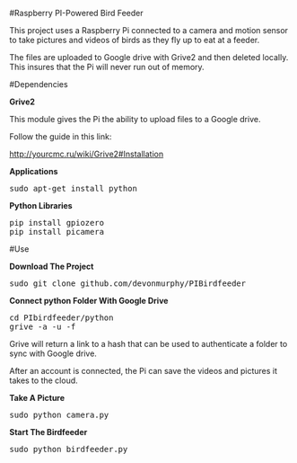 #Raspberry PI-Powered Bird Feeder

This project uses a Raspberry Pi connected to a camera and motion sensor to take pictures and videos of birds as they fly up to eat at a feeder.

The files are uploaded to Google drive with Grive2 and then deleted locally. This insures that the Pi will never run out of memory.

#Dependencies

**Grive2**

This module gives the Pi the ability to upload files to a Google drive.

Follow the guide in this link:

http://yourcmc.ru/wiki/Grive2#Installation

**Applications**
<pre>
sudo apt-get install python
</pre>

**Python Libraries**
<pre>
pip install gpiozero
pip install picamera
</pre>

#Use

**Download The Project**
<pre>
sudo git clone github.com/devonmurphy/PIBirdfeeder
</pre>
**Connect python Folder With Google Drive**
<pre>
cd PIbirdfeeder/python
grive -a -u -f
</pre>
Grive will return a link to a hash that can be used to authenticate a folder to sync with Google drive.

After an account is connected, the Pi can save the videos and pictures it takes to the cloud.

**Take A Picture**
<pre>
sudo python camera.py
</pre>
**Start The Birdfeeder**
<pre>
sudo python birdfeeder.py
</pre>

